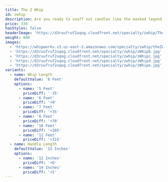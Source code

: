 ```yaml
---
title: The Z Whip
id: zwhip
description: Are you ready to snuff out candles like the masked legend himself? Well look no further, the WhipWorks Z Whip is the perfect target whip!  With a 12 inch handle and a silver collar at the transition, this Bullwhip is as accurate as they come.  
price: 339
hasStyles: false
headerImage: 'https://d3ruufruf2uqog.cloudfront.net/specialty/zwhip/TheZWhipHeader.png'
weight: 880
images:
  - 'https://whipworks.s3.us-east-2.amazonaws.com/specialty/zwhip/theZWhip.jpg'
  - 'https://d3ruufruf2uqog.cloudfront.net/specialty/zwhip/zWhipb.jpg'
  - 'https://d3ruufruf2uqog.cloudfront.net/specialty/zwhip/zWhipc.jpg'
  - 'https://d3ruufruf2uqog.cloudfront.net/specialty/zwhip/zWhipd.jpg'
  - 'https://d3ruufruf2uqog.cloudfront.net/specialty/zwhip/zWhipe.jpg'
variants:
  - name: Whip Length
    defaultValue: '6 Feet'
    options:
      - name: '5 Feet'
        priceDiff: '-35'
      - name: '6 Feet'
        priceDiff: '+0'
      - name: '7 Feet'
        priceDiff: '+35'
      - name: '8 Feet'
        priceDiff: '+70'
      - name: '10 Feet'
        priceDiff: '+205'
      - name: '12 Feet'
        priceDiff: '+315'
  - name: Handle Length
    defaultValue: '12 Inches'
    options:
      - name: '12 Inches'
        priceDiff: '+0'
      - name: '14 Inches'
        priceDiff: '+5'
---
```


